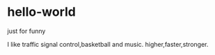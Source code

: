 # hello-world
just for funny

I like traffic signal control,basketball and music.
higher,faster,stronger.
